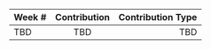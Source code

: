 
| Week #    | Contribution          | Contribution Type  |
| ------------- |:-------------:| -----:|
| TBD  | TBD | TBD |
